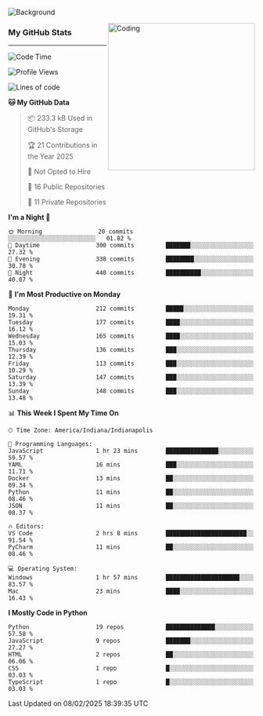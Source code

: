 ![Background](https://github.com/Nguyen-Noah/Nguyen-Noah/assets/112649680/f5d2296f-0508-400c-abcf-47c085708a2a)

<img align="right" alt="Coding" width="300" src="https://cdn.dribbble.com/users/1277312/screenshots/14733298/media/39b1045e593737587dd60e42c8422d1f.gif" >

### My GitHub Stats
---
<!--START_SECTION:waka-->
![Code Time](http://img.shields.io/badge/Code%20Time-439%20hrs%2039%20mins-blue)

![Profile Views](http://img.shields.io/badge/Profile%20Views-0-blue)

![Lines of code](https://img.shields.io/badge/From%20Hello%20World%20I%27ve%20Written-6.5%20million%20lines%20of%20code-blue)

**🐱 My GitHub Data** 

> 📦 233.3 kB Used in GitHub's Storage 
 > 
> 🏆 21 Contributions in the Year 2025
 > 
> 🚫 Not Opted to Hire
 > 
> 📜 16 Public Repositories 
 > 
> 🔑 11 Private Repositories 
 > 
**I'm a Night 🦉** 

```text
🌞 Morning                20 commits          ░░░░░░░░░░░░░░░░░░░░░░░░░   01.82 % 
🌆 Daytime                300 commits         ███████░░░░░░░░░░░░░░░░░░   27.32 % 
🌃 Evening                338 commits         ████████░░░░░░░░░░░░░░░░░   30.78 % 
🌙 Night                  440 commits         ██████████░░░░░░░░░░░░░░░   40.07 % 
```
📅 **I'm Most Productive on Monday** 

```text
Monday                   212 commits         █████░░░░░░░░░░░░░░░░░░░░   19.31 % 
Tuesday                  177 commits         ████░░░░░░░░░░░░░░░░░░░░░   16.12 % 
Wednesday                165 commits         ████░░░░░░░░░░░░░░░░░░░░░   15.03 % 
Thursday                 136 commits         ███░░░░░░░░░░░░░░░░░░░░░░   12.39 % 
Friday                   113 commits         ███░░░░░░░░░░░░░░░░░░░░░░   10.29 % 
Saturday                 147 commits         ███░░░░░░░░░░░░░░░░░░░░░░   13.39 % 
Sunday                   148 commits         ███░░░░░░░░░░░░░░░░░░░░░░   13.48 % 
```


📊 **This Week I Spent My Time On** 

```text
🕑︎ Time Zone: America/Indiana/Indianapolis

💬 Programming Languages: 
JavaScript               1 hr 23 mins        ███████████████░░░░░░░░░░   59.57 % 
YAML                     16 mins             ███░░░░░░░░░░░░░░░░░░░░░░   11.71 % 
Docker                   13 mins             ██░░░░░░░░░░░░░░░░░░░░░░░   09.34 % 
Python                   11 mins             ██░░░░░░░░░░░░░░░░░░░░░░░   08.46 % 
JSON                     11 mins             ██░░░░░░░░░░░░░░░░░░░░░░░   08.37 % 

🔥 Editors: 
VS Code                  2 hrs 8 mins        ███████████████████████░░   91.54 % 
PyCharm                  11 mins             ██░░░░░░░░░░░░░░░░░░░░░░░   08.46 % 

💻 Operating System: 
Windows                  1 hr 57 mins        █████████████████████░░░░   83.57 % 
Mac                      23 mins             ████░░░░░░░░░░░░░░░░░░░░░   16.43 % 
```

**I Mostly Code in Python** 

```text
Python                   19 repos            ██████████████░░░░░░░░░░░   57.58 % 
JavaScript               9 repos             ███████░░░░░░░░░░░░░░░░░░   27.27 % 
HTML                     2 repos             ██░░░░░░░░░░░░░░░░░░░░░░░   06.06 % 
CSS                      1 repo              █░░░░░░░░░░░░░░░░░░░░░░░░   03.03 % 
TypeScript               1 repo              █░░░░░░░░░░░░░░░░░░░░░░░░   03.03 % 
```




 Last Updated on 08/02/2025 18:39:35 UTC
<!--END_SECTION:waka-->

<!--
**Nguyen-Noah/Nguyen-Noah** is a ✨ _special_ ✨ repository because its `README.md` (this file) appears on your GitHub profile.

Here are some ideas to get you started:

- 🔭 I’m currently working on ...
- 🌱 I’m currently learning ...
- 👯 I’m looking to collaborate on ...
- 🤔 I’m looking for help with ...
- 💬 Ask me about ...
- 📫 How to reach me: ...
- 😄 Pronouns: ...
- ⚡ Fun fact: ...
-->
